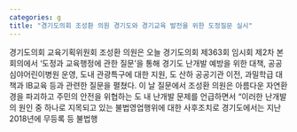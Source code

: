 ```yaml
---
categories: g
title: "경기도의회 조성환 의원 경기도와 경기교육 발전을 위한 도정질문 실시"
---
```

경기도의회 교육기획위원회 조성환 의원은 오늘 경기도의회 제363회 임시회 제2차 본회의에서 ‘도정과 교육행정에 관한 질문’을 통해 경기도 난개발 예방을 위한 대책, 공공심야어린이병원 운영, 도내 관광특구에 대한 지원, 도 산하 공공기관 이전, 과밀학급 대책과 IB교육 등과 관련한 질문을 펼쳤다. 이 날 질문에서 조성환 의원은 아름다운 자연환경을 파괴하고 주민의 안전을 위협하는 도 내 난개발 문제를 언급하면서 “이러한 난개발의 원인 중 하나로 지목되고 있는 불법영업행위에 대한 사후조치로 경기도에서는 지난 2018년에 무등록 등 불법행